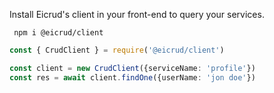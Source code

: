Install Eicrud's client in your front-end to query your services.

```
 npm i @eicrud/client
```

```typescript
const { CrudClient } = require('@eicrud/client')

const client = new CrudClient({serviceName: 'profile'})
const res = await client.findOne({userName: 'jon doe'})
```